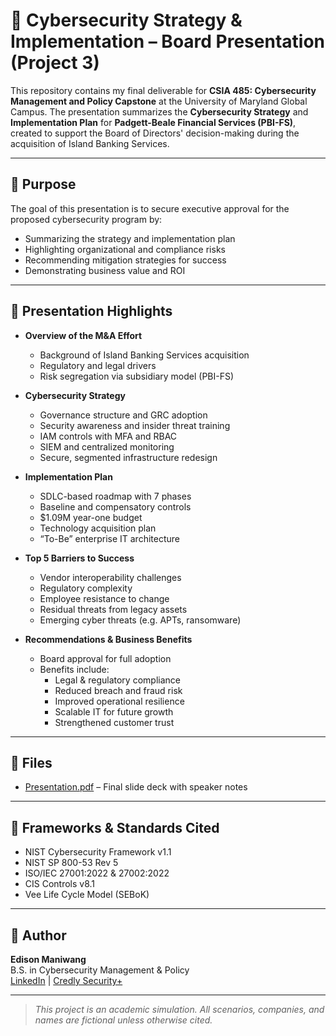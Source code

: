 # 🧾 Cybersecurity Strategy & Implementation – Board Presentation (Project 3)

This repository contains my final deliverable for **CSIA 485: Cybersecurity Management and Policy Capstone** at the University of Maryland Global Campus. The presentation summarizes the **Cybersecurity Strategy** and **Implementation Plan** for **Padgett-Beale Financial Services (PBI-FS)**, created to support the Board of Directors' decision-making during the acquisition of Island Banking Services.

---

## 🎯 Purpose

The goal of this presentation is to secure executive approval for the proposed cybersecurity program by:

- Summarizing the strategy and implementation plan
- Highlighting organizational and compliance risks
- Recommending mitigation strategies for success
- Demonstrating business value and ROI

---

## 🧩 Presentation Highlights

- **Overview of the M&A Effort**
  - Background of Island Banking Services acquisition
  - Regulatory and legal drivers
  - Risk segregation via subsidiary model (PBI-FS)

- **Cybersecurity Strategy**
  - Governance structure and GRC adoption
  - Security awareness and insider threat training
  - IAM controls with MFA and RBAC
  - SIEM and centralized monitoring
  - Secure, segmented infrastructure redesign

- **Implementation Plan**
  - SDLC-based roadmap with 7 phases
  - Baseline and compensatory controls
  - $1.09M year-one budget
  - Technology acquisition plan
  - “To-Be” enterprise IT architecture

- **Top 5 Barriers to Success**
  - Vendor interoperability challenges
  - Regulatory complexity
  - Employee resistance to change
  - Residual threats from legacy assets
  - Emerging cyber threats (e.g. APTs, ransomware)

- **Recommendations & Business Benefits**
  - Board approval for full adoption
  - Benefits include:
    - Legal & regulatory compliance
    - Reduced breach and fraud risk
    - Improved operational resilience
    - Scalable IT for future growth
    - Strengthened customer trust

---

## 📂 Files

- [Presentation.pdf](https://github.com/edisonm86/Summary-Presentation/blob/4223ccdb6f70fca793d8dc4d5e9ab8224f18c436/Presentation.pdf) – Final slide deck with speaker notes  

---

## 📜 Frameworks & Standards Cited

- NIST Cybersecurity Framework v1.1  
- NIST SP 800-53 Rev 5  
- ISO/IEC 27001:2022 & 27002:2022  
- CIS Controls v8.1  
- Vee Life Cycle Model (SEBoK)

---

## 📝 Author

**Edison Maniwang**  
B.S. in Cybersecurity Management & Policy  
[LinkedIn](https://www.linkedin.com/in/edisonmaniwang) | [Credly Security+](https://www.credly.com/badges/6870d092-d469-4c43-a4d2-5378cd4adf0a/linked_in_profile)

---

> _This project is an academic simulation. All scenarios, companies, and names are fictional unless otherwise cited._

